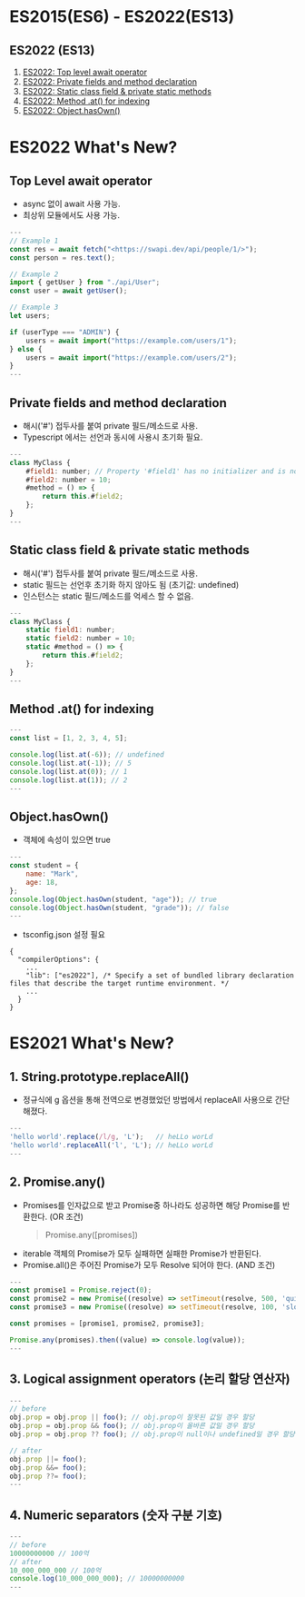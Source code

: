 # ES2015(ES6) - ES2022(ES13)

## ES2022 (ES13)

1. [ES2022: Top level await operator](#Top-Level-await-operator)
2. [ES2022: Private fields and method declaration](#Private-fields-and-method-declaration)
3. [ES2022: Static class field & private static methods](#Static-class-field-&-private-static-methods)
4. [ES2022: Method .at() for indexing](#Method-.at()-for-indexing)
5. [ES2022: Object.hasOwn()](#Object.hasOwn())

# ES2022 What's New?

## Top Level await operator

-   async 없이 await 사용 가능.
-   최상위 모듈에서도 사용 가능.

```javascript
---
// Example 1
const res = await fetch("<https://swapi.dev/api/people/1/>");
const person = res.text();

// Example 2
import { getUser } from "./api/User";
const user = await getUser();

// Example 3
let users;

if (userType === "ADMIN") {
    users = await import("https://example.com/users/1");
} else {
    users = await import("https://example.com/users/2");
}
---
```

## Private fields and method declaration

-   해시('#') 접두사를 붙여 private 필드/메소드로 사용.
-   Typescript 에서는 선언과 동시에 사용시 초기화 필요.

```javascript
---
class MyClass {
    #field1: number; // Property '#field1' has no initializer and is not definitely assigned in the constructor.
    #field2: number = 10;
    #method = () => {
        return this.#field2;
    };
}
---
```

## Static class field & private static methods

-   해시('#') 접두사를 붙여 private 필드/메소드로 사용.
-   static 필드는 선언후 초기화 하지 않아도 됨 (초기값: undefined)
-   인스턴스는 static 필드/메소드를 억세스 할 수 없음.

```javascript
---
class MyClass {
    static field1: number;
    static field2: number = 10;
    static #method = () => {
        return this.#field2;
    };
}
---
```

## Method .at() for indexing

```javascript
---
const list = [1, 2, 3, 4, 5];

console.log(list.at(-6)); // undefined
console.log(list.at(-1)); // 5
console.log(list.at(0)); // 1
console.log(list.at(1)); // 2
---
```

## Object.hasOwn()

-   객체에 속성이 있으면 true

```javascript
---
const student = {
    name: "Mark",
    age: 18,
};
console.log(Object.hasOwn(student, "age")); // true
console.log(Object.hasOwn(student, "grade")); // false
---
```

-   tsconfig.json 설정 필요

```
{
  "compilerOptions": {
    ...
    "lib": ["es2022"], /* Specify a set of bundled library declaration files that describe the target runtime environment. */
    ...
  }
}
```

# ES2021 What's New?

## 1. String.prototype.replaceAll()

-   정규식에 g 옵션을 통해 전역으로 변경했었던 방법에서 replaceAll 사용으로 간단해졌다.

```javascript
---
'hello world'.replace(/l/g, 'L');   // heLLo worLd
'hello world'.replaceAll('l', 'L'); // heLLo worLd
---
```

## 2. Promise.any()

-   Promises를 인자값으로 받고 Promise중 하나라도 성공하면 해당 Promise를 반환한다. (OR 조건)
    > Promise.any([promises])
-   iterable 객체의 Promise가 모두 실패하면 실패한 Promise가 반환된다.
-   Promise.all()은 주어진 Promise가 모두 Resolve 되어야 한다. (AND 조건)

```javascript
---
const promise1 = Promise.reject(0);
const promise2 = new Promise((resolve) => setTimeout(resolve, 500, 'quick'));
const promise3 = new Promise((resolve) => setTimeout(resolve, 100, 'slow'));

const promises = [promise1, promise2, promise3];

Promise.any(promises).then((value) => console.log(value));
---
```

## 3. Logical assignment operators (논리 할당 연산자)

```javascript
---
// before
obj.prop = obj.prop || foo(); // obj.prop이 잘못된 값일 경우 할당
obj.prop = obj.prop && foo(); // obj.prop이 올바른 값일 경우 할당
obj.prop = obj.prop ?? foo(); // obj.prop이 null이나 undefined일 경우 할당

// after
obj.prop ||= foo();
obj.prop &&= foo();
obj.prop ??= foo();
---
```

## 4. Numeric separators (숫자 구분 기호)

```javascript
---
// before
10000000000 // 100억
// after
10_000_000_000 // 100억
console.log(10_000_000_000); // 10000000000
---
```
